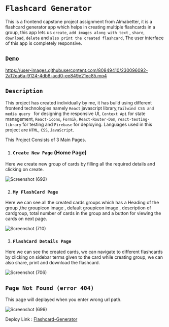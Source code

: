 # `Flashcard Generator`

This is a frontend capstone project assignment from Almabetter, it is a flashcard generator app which helps in creating multiple 
flashcards  in a group, this app lets us `create`, `add images along with text` , `share`, `download`, `delete` and `also print the created flashcard`,
The user interface of this app is completely responsive.

## `Demo` 

https://user-images.githubusercontent.com/80849410/230096092-2a12ea6a-9124-4db8-acd0-ee849e21ec85.mp4


## `Description`

This project has created individually by me, it has build using different frontend technologies namely `React` javascript library,`Tailwind CSS and media query `
for designing the responsive UI, `Context Api` for state management, `React-icons`, `Formik`, `React-Router-Dom`, `react-testing-library` for testing and  `Firebase` for deploying. Languages used in this project are `HTML`, `CSS`, `JavaScript`. 




This Project Consists of  3 Main Pages.
 1. ### `Create New Page` (Home Page)
 
 Here we create new group of cards by filling all the required details and clicking on create.
 
![Screenshot (692)](https://user-images.githubusercontent.com/80849410/228147996-18d87348-a1ba-47f9-81df-a86d19dcc73c.png)

 
 2. ### `My FlashCard Page` 

 Here we can see all the created cards groups which has a Heading of the group ,the groupicon image , default groupicon image ,  description of 
 cardgroup, total number of cards in the group and a button for viewing the cards on next page.  
 
  ![Screenshot (710)](https://user-images.githubusercontent.com/80849410/230924881-7b9bea95-5aeb-4b1a-beee-eaf22b9dc34a.png)


 3. ### `FlashCard Details Page`

 Here we can see the created cards, we can navigate to different flashcards by clicking on sidebar terms 
 given to the card while creating group, we can also share, print and download the flashcard.
 
 ![Screenshot (706)](https://user-images.githubusercontent.com/80849410/230922436-5cf9aaff-734e-4dea-bd18-4fb6722e50bc.png)



## `Page Not Found (error 404)` 
This page will deplayed when you enter wrong url path.

![Screenshot (699)](https://user-images.githubusercontent.com/80849410/230918470-28f9a1f9-c641-42d6-bf0d-15cd77c6960b.png)

 
Deploy Link : [Flashcard-Generator](https://flashcard-generator-1d2e8.web.app)









